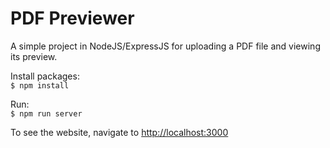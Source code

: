 # PDF Previewer

A simple project in NodeJS/ExpressJS for uploading a PDF file and viewing its preview.  

Install packages:  
`$ npm install`  

Run:  
`$ npm run server`

To see the website, navigate to [http://localhost:3000](http://localhost:3000)